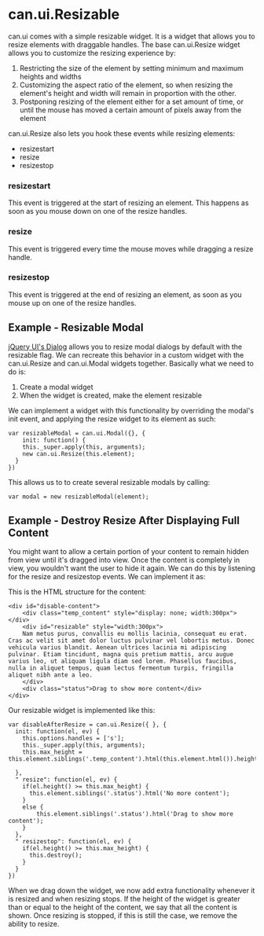 # can.ui.Resizable

can.ui comes with a simple resizable widget. It is a widget that allows you to resize elements with draggable handles. The base can.ui.Resize widget allows you to customize the resizing experience by:

1. Restricting the size of the element by setting minimum and maximum heights and widths
2. Customizing the aspect ratio of the element, so when resizing the element's height and width will remain in proportion with the other.
3. Postponing resizing of the element either for a set amount of time, or until the mouse has moved a certain amount of pixels away from the element

can.ui.Resize also lets you hook these events while resizing elements:

- resizestart
- resize
- resizestop

### resizestart

This event is triggered at the start of resizing an element. This happens as soon as you mouse down on one of the resize handles.

### resize

This event is triggered every time the mouse moves while dragging a resize handle.

### resizestop

This event is triggered at the end of resizing an element, as soon as you mouse up on one of the resize handles.

## Example - Resizable Modal

[jQuery UI's Dialog](http://jqueryui.com/demos/dialog/) allows you to resize modal dialogs by default with the resizable flag. We can recreate this behavior in a custom widget with the can.ui.Resize and can.ui.Modal widgets together. Basically what we need to do is:

1. Create a modal widget
2. When the widget is created, make the element resizable

We can implement a widget with this functionality by overriding the modal's init event, and applying the resize widget to its element as such:

    var resizableModal = can.ui.Modal({}, {
        init: function() {
        this._super.apply(this, arguments);
        new can.ui.Resize(this.element);
      }
    })

This allows us to to create several resizable modals by calling:

    var modal = new resizableModal(element);

## Example - Destroy Resize After Displaying Full Content

You might want to allow a certain portion of your content to remain hidden from view until it's dragged into view. Once the content is completely in view, you wouldn't want the user to hide it again. We can do this by listening for  the resize and resizestop events. We can implement it as:

This is the HTML structure for the content:

    <div id="disable-content">
        <div class="temp_content" style="display: none; width:300px"></div>
        <div id="resizable" style="width:300px">
        Nam metus purus, convallis eu mollis lacinia, consequat eu erat. Cras ac velit sit amet dolor luctus pulvinar vel lobortis metus. Donec vehicula varius blandit. Aenean ultrices lacinia mi adipiscing pulvinar. Etiam tincidunt, magna quis pretium mattis, arcu augue varius leo, ut aliquam ligula diam sed lorem. Phasellus faucibus, nulla in aliquet tempus, quam lectus fermentum turpis, fringilla aliquet nibh ante a leo.
        </div>
        <div class="status">Drag to show more content</div>
    </div>

Our resizable widget is implemented like this:

    var disableAfterResize = can.ui.Resize({ }, {
      init: function(el, ev) {
        this.options.handles = ['s'];
        this._super.apply(this, arguments);
        this.max_height = this.element.siblings('.temp_content').html(this.element.html()).height();

      },
      " resize": function(el, ev) {
        if(el.height() >= this.max_height) {
          this.element.siblings('.status').html('No more content');
        }
        else {
            this.element.siblings('.status').html('Drag to show more content');
        }
      },
      " resizestop": function(el, ev) {
        if(el.height() >= this.max_height) {
          this.destroy();
        }
      }
    })

When we drag down the widget, we now add extra functionality whenever it is resized and when resizing stops. If the height of the widget is greater than or equal to the height of the content, we say that all the content is shown. Once resizing is stopped, if this is still the case, we remove the ability to resize.